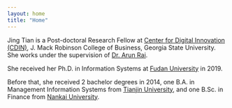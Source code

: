```yaml
---
layout: home
title: "Home"
---
```



Jing Tian is a Post-doctoral Research Fellow at [Center for Digital Innovation (CDIN)](cdin-gsu), J. Mack Robinson College of Business, Georgia State University. She works under the supervision of [Dr. Arun Rai][professor-rai].

She received her Ph.D. in Information Systems at [Fudan University][fudan] in 2019. 

Before that, she received 2 bachelor degrees in 2014, one B.A. in Management Information Systems from [Tianjin University][tianjin-u], and one B.Sc. in Finance from [Nankai University][nankai].

[professor-rai]: https://www.arunrai.net/
[professor-ling]: https://www.fdsm.fudan.edu.cn/en/teacher/preview.aspx?UID=1816

[cdin-gsu]: https://www.cdin.net/
[fudan]: https://www.fudan.edu.cn/en/
[tianjin-u]: http://www.tju.edu.cn/english/index.htm
[nankai]: https://en.nankai.edu.cn/
